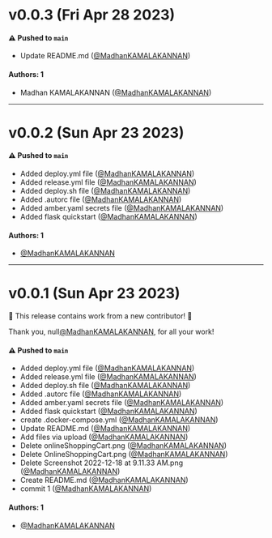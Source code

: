 # v0.0.3 (Fri Apr 28 2023)

#### ⚠️ Pushed to `main`

- Update README.md ([@MadhanKAMALAKANNAN](https://github.com/MadhanKAMALAKANNAN))

#### Authors: 1

- Madhan KAMALAKANNAN ([@MadhanKAMALAKANNAN](https://github.com/MadhanKAMALAKANNAN))

---

# v0.0.2 (Sun Apr 23 2023)

#### ⚠️ Pushed to `main`

- Added deploy.yml file ([@MadhanKAMALAKANNAN](https://github.com/MadhanKAMALAKANNAN))
- Added release.yml file ([@MadhanKAMALAKANNAN](https://github.com/MadhanKAMALAKANNAN))
- Added deploy.sh file ([@MadhanKAMALAKANNAN](https://github.com/MadhanKAMALAKANNAN))
- Added .autorc file ([@MadhanKAMALAKANNAN](https://github.com/MadhanKAMALAKANNAN))
- Added amber.yaml secrets file ([@MadhanKAMALAKANNAN](https://github.com/MadhanKAMALAKANNAN))
- Added flask quickstart ([@MadhanKAMALAKANNAN](https://github.com/MadhanKAMALAKANNAN))

#### Authors: 1

- [@MadhanKAMALAKANNAN](https://github.com/MadhanKAMALAKANNAN)

---

# v0.0.1 (Sun Apr 23 2023)

:tada: This release contains work from a new contributor! :tada:

Thank you, null[@MadhanKAMALAKANNAN](https://github.com/MadhanKAMALAKANNAN), for all your work!

#### ⚠️ Pushed to `main`

- Added deploy.yml file ([@MadhanKAMALAKANNAN](https://github.com/MadhanKAMALAKANNAN))
- Added release.yml file ([@MadhanKAMALAKANNAN](https://github.com/MadhanKAMALAKANNAN))
- Added deploy.sh file ([@MadhanKAMALAKANNAN](https://github.com/MadhanKAMALAKANNAN))
- Added .autorc file ([@MadhanKAMALAKANNAN](https://github.com/MadhanKAMALAKANNAN))
- Added amber.yaml secrets file ([@MadhanKAMALAKANNAN](https://github.com/MadhanKAMALAKANNAN))
- Added flask quickstart ([@MadhanKAMALAKANNAN](https://github.com/MadhanKAMALAKANNAN))
- create .docker-compose.yml ([@MadhanKAMALAKANNAN](https://github.com/MadhanKAMALAKANNAN))
- Update README.md ([@MadhanKAMALAKANNAN](https://github.com/MadhanKAMALAKANNAN))
- Add files via upload ([@MadhanKAMALAKANNAN](https://github.com/MadhanKAMALAKANNAN))
- Delete onlineShoppingCart.png ([@MadhanKAMALAKANNAN](https://github.com/MadhanKAMALAKANNAN))
- Delete OnlineShoppingCart.png ([@MadhanKAMALAKANNAN](https://github.com/MadhanKAMALAKANNAN))
- Delete Screenshot 2022-12-18 at 9.11.33 AM.png ([@MadhanKAMALAKANNAN](https://github.com/MadhanKAMALAKANNAN))
- Create README.md ([@MadhanKAMALAKANNAN](https://github.com/MadhanKAMALAKANNAN))
- commit 1 ([@MadhanKAMALAKANNAN](https://github.com/MadhanKAMALAKANNAN))

#### Authors: 1

- [@MadhanKAMALAKANNAN](https://github.com/MadhanKAMALAKANNAN)
